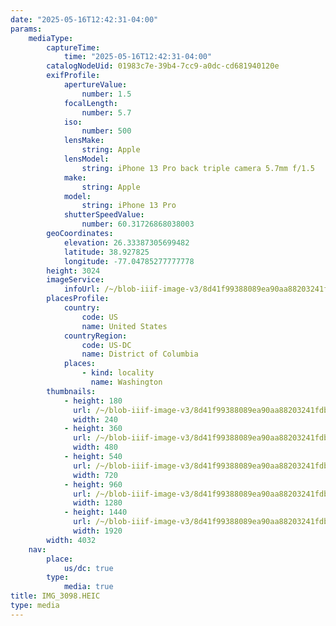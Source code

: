 ```yaml
---
date: "2025-05-16T12:42:31-04:00"
params:
    mediaType:
        captureTime:
            time: "2025-05-16T12:42:31-04:00"
        catalogNodeUid: 01983c7e-39b4-7cc9-a0dc-cd681940120e
        exifProfile:
            apertureValue:
                number: 1.5
            focalLength:
                number: 5.7
            iso:
                number: 500
            lensMake:
                string: Apple
            lensModel:
                string: iPhone 13 Pro back triple camera 5.7mm f/1.5
            make:
                string: Apple
            model:
                string: iPhone 13 Pro
            shutterSpeedValue:
                number: 60.31726868038003
        geoCoordinates:
            elevation: 26.33387305699482
            latitude: 38.927825
            longitude: -77.04785277777778
        height: 3024
        imageService:
            infoUrl: /~/blob-iiif-image-v3/8d41f99388089ea90aa88203241fdb709c08b84909dc667b6b76fa32d232b981/info.json
        placesProfile:
            country:
                code: US
                name: United States
            countryRegion:
                code: US-DC
                name: District of Columbia
            places:
                - kind: locality
                  name: Washington
        thumbnails:
            - height: 180
              url: /~/blob-iiif-image-v3/8d41f99388089ea90aa88203241fdb709c08b84909dc667b6b76fa32d232b981/full/240%2C180/0/default.jpg
              width: 240
            - height: 360
              url: /~/blob-iiif-image-v3/8d41f99388089ea90aa88203241fdb709c08b84909dc667b6b76fa32d232b981/full/480%2C360/0/default.jpg
              width: 480
            - height: 540
              url: /~/blob-iiif-image-v3/8d41f99388089ea90aa88203241fdb709c08b84909dc667b6b76fa32d232b981/full/720%2C540/0/default.jpg
              width: 720
            - height: 960
              url: /~/blob-iiif-image-v3/8d41f99388089ea90aa88203241fdb709c08b84909dc667b6b76fa32d232b981/full/1280%2C960/0/default.jpg
              width: 1280
            - height: 1440
              url: /~/blob-iiif-image-v3/8d41f99388089ea90aa88203241fdb709c08b84909dc667b6b76fa32d232b981/full/1920%2C1440/0/default.jpg
              width: 1920
        width: 4032
    nav:
        place:
            us/dc: true
        type:
            media: true
title: IMG_3098.HEIC
type: media
---
```

